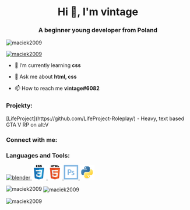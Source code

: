 <h1 align="center">Hi 👋, I'm vintage</h1>
<h3 align="center">A beginner young developer from Poland</h3>

<p align="left"> <img src="https://komarev.com/ghpvc/?username=maciek2009&label=Profile%20views&color=0e75b6&style=flat" alt="maciek2009" /> </p>

<p align="left"> <a href="https://github.com/ryo-ma/github-profile-trophy"><img src="https://github-profile-trophy.vercel.app/?username=maciek2009" alt="maciek2009" /></a> </p>

- 🌱 I’m currently learning **css**

- 💬 Ask me about **html, css**

- 📫 How to reach me **vintage#6082**


<h3 align="left">Projekty:</h3>
[LifeProject](https://github.com/LifeProject-Roleplay/) - Heavy, text based GTA V RP on alt:V


<h3 align="left">Connect with me:</h3>
<p align="left">
</p>

<h3 align="left">Languages and Tools:</h3>
<p align="left"> <a href="https://www.blender.org/" target="_blank" rel="noreferrer"> <img src="https://download.blender.org/branding/community/blender_community_badge_white.svg" alt="blender" width="40" height="40"/> </a> <a href="https://www.w3schools.com/css/" target="_blank" rel="noreferrer"> <img src="https://raw.githubusercontent.com/devicons/devicon/master/icons/css3/css3-original-wordmark.svg" alt="css3" width="40" height="40"/> </a> <a href="https://www.w3.org/html/" target="_blank" rel="noreferrer"> <img src="https://raw.githubusercontent.com/devicons/devicon/master/icons/html5/html5-original-wordmark.svg" alt="html5" width="40" height="40"/> </a> <a href="https://www.photoshop.com/en" target="_blank" rel="noreferrer"> <img src="https://raw.githubusercontent.com/devicons/devicon/master/icons/photoshop/photoshop-line.svg" alt="photoshop" width="40" height="40"/> </a> <a href="https://www.python.org" target="_blank" rel="noreferrer"> <img src="https://raw.githubusercontent.com/devicons/devicon/master/icons/python/python-original.svg" alt="python" width="40" height="40"/> </a> </p>

<p><img align="left" src="https://github-readme-stats.vercel.app/api/top-langs?username=maciek2009&show_icons=true&locale=en&layout=compact" alt="maciek2009" /></p>

<p>&nbsp;<img align="center" src="https://github-readme-stats.vercel.app/api?username=maciek2009&show_icons=true&locale=en" alt="maciek2009" /></p>

<p><img align="center" src="https://github-readme-streak-stats.herokuapp.com/?user=maciek2009&" alt="maciek2009" /></p>
